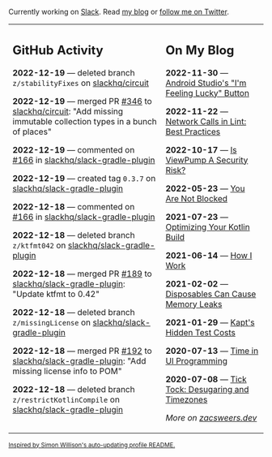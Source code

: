 Currently working on [Slack](https://slack.com/). Read [my blog](https://zacsweers.dev/) or [follow me on Twitter](https://twitter.com/ZacSweers).

<table><tr><td valign="top" width="60%">

## GitHub Activity
<!-- githubActivity starts -->
**2022-12-19** — deleted branch `z/stabilityFixes` on [slackhq/circuit](https://github.com/slackhq/circuit)

**2022-12-19** — merged PR [#346](https://github.com/slackhq/circuit/pull/346) to [slackhq/circuit](https://github.com/slackhq/circuit): "Add missing immutable collection types in a bunch of places"

**2022-12-19** — commented on [#166](https://github.com/slackhq/slack-gradle-plugin/pull/166#issuecomment-1357109114) in [slackhq/slack-gradle-plugin](https://github.com/slackhq/slack-gradle-plugin)

**2022-12-19** — created tag `0.3.7` on [slackhq/slack-gradle-plugin](https://github.com/slackhq/slack-gradle-plugin)

**2022-12-18** — commented on [#166](https://github.com/slackhq/slack-gradle-plugin/pull/166#issuecomment-1357092252) in [slackhq/slack-gradle-plugin](https://github.com/slackhq/slack-gradle-plugin)

**2022-12-18** — deleted branch `z/ktfmt042` on [slackhq/slack-gradle-plugin](https://github.com/slackhq/slack-gradle-plugin)

**2022-12-18** — merged PR [#189](https://github.com/slackhq/slack-gradle-plugin/pull/189) to [slackhq/slack-gradle-plugin](https://github.com/slackhq/slack-gradle-plugin): "Update ktfmt to 0.42"

**2022-12-18** — deleted branch `z/missingLicense` on [slackhq/slack-gradle-plugin](https://github.com/slackhq/slack-gradle-plugin)

**2022-12-18** — merged PR [#192](https://github.com/slackhq/slack-gradle-plugin/pull/192) to [slackhq/slack-gradle-plugin](https://github.com/slackhq/slack-gradle-plugin): "Add missing license info to POM"

**2022-12-18** — deleted branch `z/restrictKotlinCompile` on [slackhq/slack-gradle-plugin](https://github.com/slackhq/slack-gradle-plugin)
<!-- githubActivity ends -->
</td><td valign="top" width="40%">

## On My Blog
<!-- blog starts -->
**2022-11-30** — [Android Studio's "I'm Feeling Lucky" Button](https://www.zacsweers.dev/android-studios-im-feeling-lucky-button/)

**2022-11-22** — [Network Calls in Lint: Best Practices](https://www.zacsweers.dev/network-calls-in-lint-best-practices/)

**2022-10-17** — [Is ViewPump A Security Risk?](https://www.zacsweers.dev/is-viewpump-a-security-risk/)

**2022-05-23** — [You Are Not Blocked](https://www.zacsweers.dev/you-are-not-blocked/)

**2021-07-23** — [Optimizing Your Kotlin Build](https://www.zacsweers.dev/optimizing-your-kotlin-build/)

**2021-06-14** — [How I Work](https://www.zacsweers.dev/how-i-work/)

**2021-02-02** — [Disposables Can Cause Memory Leaks](https://www.zacsweers.dev/disposables-can-cause-memory-leaks/)

**2021-01-29** — [Kapt's Hidden Test Costs](https://www.zacsweers.dev/kapts-hidden-test-costs/)

**2020-07-13** — [Time in UI Programming](https://www.zacsweers.dev/time-in-ui/)

**2020-07-08** — [Tick Tock: Desugaring and Timezones](https://www.zacsweers.dev/ticktock-desugaring-timezones/)
<!-- blog ends -->
_More on [zacsweers.dev](https://zacsweers.dev/)_
</td></tr></table>

<sub><a href="https://simonwillison.net/2020/Jul/10/self-updating-profile-readme/">Inspired by Simon Willison's auto-updating profile README.</a></sub>
